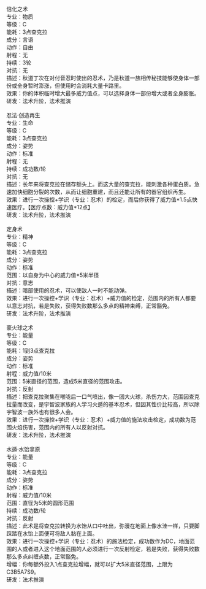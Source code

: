 <title>C级通用忍术</title>
<meta name="GENERATOR" content="WinCHM">
<meta http-equiv="Content-Type" content="text/html; charset=gb2312">
<br>倍化之术
<br>专业：物质
<br>等级：C
<br>能耗：3点查克拉
<br>成分：言语
<br>动作：自由
<br>射程：无
<br>持续：3轮
<br>对抗：无
<br>描述：秋道丁次在对付音忍时使出的忍术，乃是秋道一族相传秘技能够使身体一部份或全身暂时澎涨，但使用时会消耗大量卡路里。
<br>效果：你的体积临时增大最多威力值点，可以选择身体一部份增大或者全身膨胀。
<br>研发：法术升阶，法术推演
<br>
<br>忍法·创造再生 
<br>专业：生命
<br>等级：C
<br>能耗：3点查克拉
<br>成分：姿势
<br>动作：标准
<br>射程：无
<br>持续：成功数/轮
<br>对抗：无
<br>描述：长年来将查克拉在储存额头上。而这大量的查克拉，能刺激各种蛋白质。急速加快细胞分裂的次数，从而让细胞重建，而且还能让所有的器官组织再生。
<br>效果：进行一次操控+学识（专业：忍术）的检定，而后你获得了威力值*1.5点快速医疗。【医疗点数：威力值*12点】
<br>研发：法术升阶，法术推演
<br>
<br>定身术 
<br>专业：精神
<br>等级：C
<br>能耗：3点查克拉
<br>成分：姿势
<br>动作：标准
<br>范围：以自身为中心的威力值*5米半径
<br>对抗：意志
<br>描述：暗部使用的忍术，可以使敌人一时不能动弹。
<br>效果：进行一次操控+学识（专业：忍术）+威力值的检定，范围内的所有人都要以意志对抗，若是失败，获得失败数那么多点的精神束缚，正常豁免。
<br>研发：法术升阶，法术推演
<br>
<br>豪火球之术
<br>专业：能量
<br>等级：C
<br>能耗：1到3点查克拉
<br>成分：姿势
<br>动作：标准
<br>射程：威力值/10米
<br>范围：5米直径的范围，造成5米直径的范围攻击。
<br>对抗：反射
<br>描述：把查克拉聚集在喉咙后一口气喷出，像一团大火球，杀伤力大，范围因查克拉量而改变，是宇智波家族的人学习火遁的基本忍术，但因其性价比较高，所以除宇智波一族外也有很多人会。
<br>效果：进行一次操控+学识（专业：忍术）+威力值的施法攻击检定，成功数为范围火焰伤害，范围内的所有人以反射对抗。
<br>研发：法术升阶，法术推演
<br>
<br>水遁·水饴拿原
<br>专业：能量
<br>等级：C
<br>能耗：3点查克拉
<br>成分：姿势
<br>动作：标准
<br>射程：威力值/10米
<br>范围：直径为5米的圆形范围
<br>持续：成功数/轮
<br>对抗：反射
<br>描述：此术是将查克拉转换为水饴从口中吐出，弥漫在地面上像水洼一样，只要脚踩踏在水饴上面便可将敌人黏在上面。
<br>效果：进行一次操控+学识（专业：忍术）的施法检定，成功数作为DC，地面范围的人或者进入这个地面范围的人必须进行一次反射检定，若是失败，获得失败数那么多点纠缠点数，正常豁免。
<br>增幅：你每额外投入1点查克拉增幅，就可以扩大5米直径范围，上限为C3B5A7S9。
<br>研发：法术推演